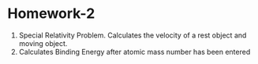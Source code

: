 # Homework-2
1. Special Relativity Problem. Calculates the velocity of a rest object and moving object. 
2. Calculates Binding Energy after atomic mass number has been entered

